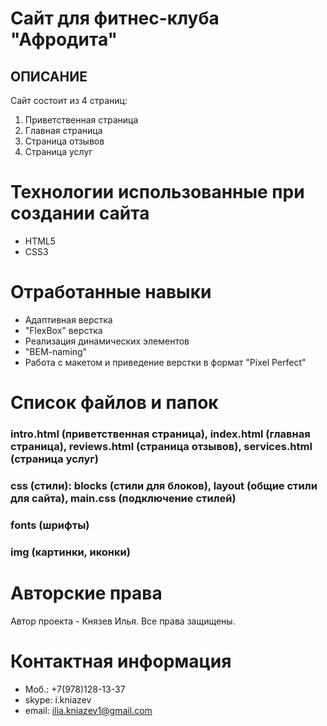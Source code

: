 # Сайт для фитнес-клуба "Афродита"

## ОПИСАНИЕ

Сайт состоит из 4 страниц:

1. Приветственная страница
2. Главная страница
3. Страница отзывов
4. Страница услуг

# Технологии использованные при создании сайта

- HTML5
- CSS3

# Отработанные навыки

- Адаптивная верстка
- "FlexBox" верстка
- Реализация динамических элементов
- "BEM-naming"
- Работа с макетом и приведение верстки в формат "Pixel Perfect"

# Список файлов и папок

### intro.html (приветственная страница), index.html (главная страница), reviews.html (страница отзывов), services.html (страница услуг)
### css (стили): blocks (стили для блоков), layout (общие стили для сайта), main.css (подключение стилей)
### fonts (шрифты)
### img (картинки, иконки)

# Авторские права

Автор проекта - Князев Илья. Все права защищены.

# Контактная информация

* Моб.: +7(978)128-13-37
* skype: i.kniazev
* email: ilia.kniazev1@gmail.com
